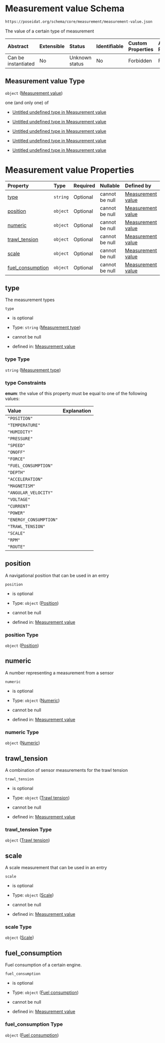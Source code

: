 # Measurement value Schema

```txt
https://poseidat.org/schema/core/measurement/measurement-value.json
```

The value of a certain type of measurement

| Abstract            | Extensible | Status         | Identifiable | Custom Properties | Additional Properties | Access Restrictions | Defined In                                                                                       |
| :------------------ | :--------- | :------------- | :----------- | :---------------- | :-------------------- | :------------------ | :----------------------------------------------------------------------------------------------- |
| Can be instantiated | No         | Unknown status | No           | Forbidden         | Forbidden             | none                | [measurement-value.json](schemas/core/measurement/measurement-value.json "open original schema") |

## Measurement value Type

`object` ([Measurement value](measurement-value.md))

one (and only one) of

*   [Untitled undefined type in Measurement value](measurement-value-oneof-0.md "check type definition")

*   [Untitled undefined type in Measurement value](measurement-value-oneof-1.md "check type definition")

*   [Untitled undefined type in Measurement value](measurement-value-oneof-2.md "check type definition")

*   [Untitled undefined type in Measurement value](measurement-value-oneof-3.md "check type definition")

*   [Untitled undefined type in Measurement value](measurement-value-oneof-4.md "check type definition")

# Measurement value Properties

| Property                              | Type     | Required | Nullable       | Defined by                                                                                                                                                              |
| :------------------------------------ | :------- | :------- | :------------- | :---------------------------------------------------------------------------------------------------------------------------------------------------------------------- |
| [type](#type)                         | `string` | Optional | cannot be null | [Measurement value](measurement-value-properties-measurement-type.md "https://poseidat.org/schema/enum/measurement-type.json#/properties/type")                         |
| [position](#position)                 | `object` | Optional | cannot be null | [Measurement value](trip-entry-properties-position.md "https://poseidat.org/schema/core/measurement/position.json#/properties/position")                                |
| [numeric](#numeric)                   | `object` | Optional | cannot be null | [Measurement value](measurement-value-properties-numeric.md "https://poseidat.org/schema/core/measurement/numeric.json#/properties/numeric")                            |
| [trawl_tension](#trawl_tension)       | `object` | Optional | cannot be null | [Measurement value](measurement-value-properties-trawl-tension.md "https://poseidat.org/schema/core/measurement/trawl-tension.json#/properties/trawl_tension")          |
| [scale](#scale)                       | `object` | Optional | cannot be null | [Measurement value](measurement-value-properties-scale.md "https://poseidat.org/schema/core/measurement/scale.json#/properties/scale")                                  |
| [fuel_consumption](#fuel_consumption) | `object` | Optional | cannot be null | [Measurement value](measurement-value-properties-fuel-consumption.md "https://poseidat.org/schema/core/measurement/fuel-consumption.json#/properties/fuel_consumption") |

## type

The measurement types

`type`

*   is optional

*   Type: `string` ([Measurement type](measurement-value-properties-measurement-type.md))

*   cannot be null

*   defined in: [Measurement value](measurement-value-properties-measurement-type.md "https://poseidat.org/schema/enum/measurement-type.json#/properties/type")

### type Type

`string` ([Measurement type](measurement-value-properties-measurement-type.md))

### type Constraints

**enum**: the value of this property must be equal to one of the following values:

| Value                  | Explanation |
| :--------------------- | :---------- |
| `"POSITION"`           |             |
| `"TEMPERATURE"`        |             |
| `"HUMIDITY"`           |             |
| `"PRESSURE"`           |             |
| `"SPEED"`              |             |
| `"ONOFF"`              |             |
| `"FORCE"`              |             |
| `"FUEL_CONSUMPTION"`   |             |
| `"DEPTH"`              |             |
| `"ACCELERATION"`       |             |
| `"MAGNETISM"`          |             |
| `"ANGULAR_VELOCITY"`   |             |
| `"VOLTAGE"`            |             |
| `"CURRENT"`            |             |
| `"POWER"`              |             |
| `"ENERGY_CONSUMPTION"` |             |
| `"TRAWL_TENSION"`      |             |
| `"SCALE"`              |             |
| `"RPM"`                |             |
| `"ROUTE"`              |             |

## position

A navigational position that can be used in an entry

`position`

*   is optional

*   Type: `object` ([Position](trip-entry-properties-position.md))

*   cannot be null

*   defined in: [Measurement value](trip-entry-properties-position.md "https://poseidat.org/schema/core/measurement/position.json#/properties/position")

### position Type

`object` ([Position](trip-entry-properties-position.md))

## numeric

A number representing a measurement from a sensor

`numeric`

*   is optional

*   Type: `object` ([Numeric](measurement-value-properties-numeric.md))

*   cannot be null

*   defined in: [Measurement value](measurement-value-properties-numeric.md "https://poseidat.org/schema/core/measurement/numeric.json#/properties/numeric")

### numeric Type

`object` ([Numeric](measurement-value-properties-numeric.md))

## trawl_tension

A combination of sensor measurements for the trawl tension

`trawl_tension`

*   is optional

*   Type: `object` ([Trawl tension](measurement-value-properties-trawl-tension.md))

*   cannot be null

*   defined in: [Measurement value](measurement-value-properties-trawl-tension.md "https://poseidat.org/schema/core/measurement/trawl-tension.json#/properties/trawl_tension")

### trawl_tension Type

`object` ([Trawl tension](measurement-value-properties-trawl-tension.md))

## scale

A scale measurement that can be used in an entry

`scale`

*   is optional

*   Type: `object` ([Scale](measurement-value-properties-scale.md))

*   cannot be null

*   defined in: [Measurement value](measurement-value-properties-scale.md "https://poseidat.org/schema/core/measurement/scale.json#/properties/scale")

### scale Type

`object` ([Scale](measurement-value-properties-scale.md))

## fuel_consumption

Fuel consumption of a certain engine.

`fuel_consumption`

*   is optional

*   Type: `object` ([Fuel consumption](measurement-value-properties-fuel-consumption.md))

*   cannot be null

*   defined in: [Measurement value](measurement-value-properties-fuel-consumption.md "https://poseidat.org/schema/core/measurement/fuel-consumption.json#/properties/fuel_consumption")

### fuel_consumption Type

`object` ([Fuel consumption](measurement-value-properties-fuel-consumption.md))
